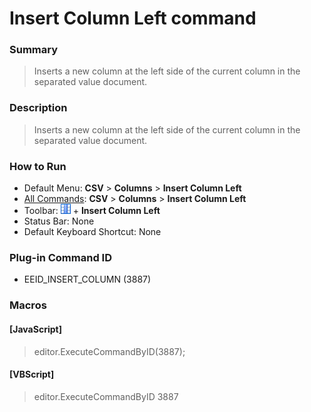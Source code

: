 # Insert Column Left command

### Summary

> Inserts a new column at the left side of the current column in the separated value document.

### Description

> Inserts a new column at the left side of the current column in the separated value document.

### How to Run

- Default Menu: **CSV** \> **Columns** \> **Insert Column Left**
- [All Commands](../tools/all_commands): **CSV** \> **Columns** \> **Insert Column Left**
- Toolbar: ![](../../images/columns_separators.gif) \+ **Insert Column Left**
- Status Bar: None
- Default Keyboard Shortcut: None

### Plug-in Command ID

- EEID\_INSERT\_COLUMN (3887)

### Macros

#### \[JavaScript\]

> editor.ExecuteCommandByID(3887);

#### \[VBScript\]

> editor.ExecuteCommandByID 3887